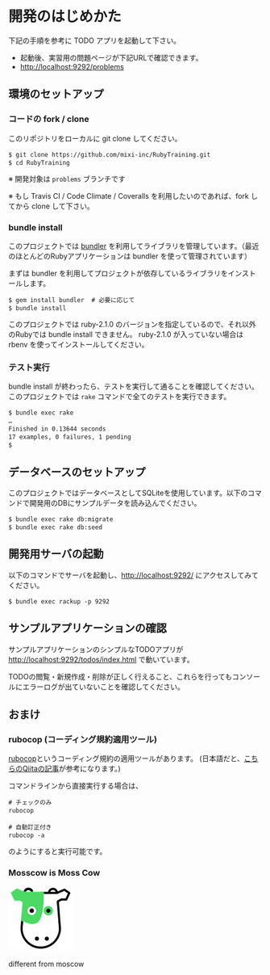 # 開発のはじめかた

下記の手順を参考に TODO アプリを起動して下さい。

- 起動後、実習用の問題ページが下記URLで確認できます。
- [http://localhost:9292/problems](http://localhost:9292/problems) 

## 環境のセットアップ

### コードの fork / clone

このリポジトリをローカルに git clone してください。

```
$ git clone https://github.com/mixi-inc/RubyTraining.git
$ cd RubyTraining
```

※ 開発対象は `problems` ブランチです

※ もし Travis CI / Code Climate / Coveralls を利用したいのであれば、fork してから clone して下さい。

### bundle install

このプロジェクトでは [bundler](http://bundler.io/) を利用してライブラリを管理しています。（最近のほとんどのRubyアプリケーションは bundler を使って管理されています）

まずは bundler を利用してプロジェクトが依存しているライブラリをインストールします。

```
$ gem install bundler  # 必要に応じて
$ bundle install
```

このプロジェクトでは ruby-2.1.0 のバージョンを指定しているので、それ以外のRubyでは bundle install できません。
ruby-2.1.0 が入っていない場合は rbenv を使ってインストールしてください。

### テスト実行

bundle install が終わったら、テストを実行して通ることを確認してください。
このプロジェクトでは `rake` コマンドで全てのテストを実行できます。

```
$ bundle exec rake
…
Finished in 0.13644 seconds
17 examples, 0 failures, 1 pending
$
```

## データベースのセットアップ

このプロジェクトではデータベースとしてSQLiteを使用しています。以下のコマンドで開発用のDBにサンプルデータを読み込んでください。

```
$ bundle exec rake db:migrate
$ bundle exec rake db:seed
```

## 開発用サーバの起動
以下のコマンドでサーバを起動し、[http://localhost:9292/](http://localhost:9292/) にアクセスしてみてください。

```
$ bundle exec rackup -p 9292
```

## サンプルアプリケーションの確認
サンプルアプリケーションのシンプルなTODOアプリが [http://localhost:9292/todos/index.html](http://localhost:9292/todos/index.html) で動いています。

TODOの閲覧・新規作成・削除が正しく行えること、これらを行ってもコンソールにエラーログが出ていないことを確認してください。


## おまけ

### rubocop (コーディング規約適用ツール)

[rubocop](https://github.com/bbatsov/rubocop)というコーディング規約の適用ツールがあります。
(日本語だと、[こちらのQiitaの記事](http://qiita.com/yaotti/items/4f69a145a22f9c8f8333)が参考になります。)

コマンドラインから直接実行する場合は、

```
# チェックのみ
rubocop

# 自動訂正付き
rubocop -a
```

のようにすると実行可能です。

### Mosscow is Moss Cow

![moss cow](img/mosscow.png)

different from moscow
